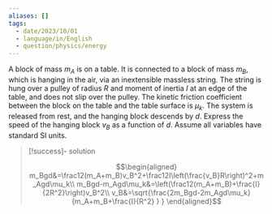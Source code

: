 ```yaml
---
aliases: []
tags:
  - date/2023/10/01
  - language/in/English
  - question/physics/energy
---
```


A block of mass $m_A$ is on a table. It is connected to a block of mass $m_B$, which is hanging in the air, via an inextensible massless string. The string is hung over a pulley of radius $R$ and moment of inertia $I$ at an edge of the table, and does not slip over the pulley. The kinetic friction coefficient between the block on the table and the table surface is $\mu_k$. The system is released from rest, and the hanging block descends by $d$. Express the speed of the hanging block $v_B$ as a function of $d$. Assume all variables have standard SI units.

> [!success]- solution
>
> $$\begin{aligned}
> m_Bgd&=\frac12(m_A+m_B)v_B^2+\frac12I\left(\frac{v_B}R\right)^2+m_Agd\mu_k\\
> m_Bgd-m_Agd\mu_k&=\left(\frac12(m_A+m_B)+\frac{I}{2R^2}\right)v_B^2\\
> v_B&=\sqrt{\frac{2m_Bgd-2m_Agd\mu_k}{m_A+m_B+\frac{I}{R^2} } }
> \end{aligned}$$
